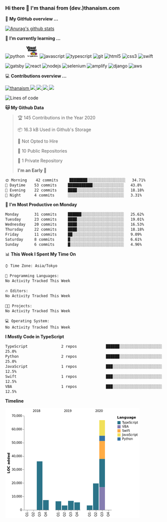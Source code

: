 ### Hi there 👋 I'm thanai from (dev.)thanaism.com

<!-- バッジ関連 -->
<!--
メイン：https://shields.io/category/social
GitHub view：https://github.com/antonkomarev/github-profile-views-counter
Qiita contributions：https://qiita.com/mikkame/items/f2c60d9caf8a8e38ec50
 -->

🍎 **My GitHub overview ...**

<!-- GitHubトロフィー -->
<!--
https://github.com/ryo-ma/github-profile-trophy
 -->

<!-- [![trophy](https://github-profile-trophy.vercel.app/?username=thanaism)](https://github.com/thanaism/thanaism) -->

<!-- GitHubステータス -->
<!--
https://github.com/anuraghazra/github-readme-stats
 -->

[![Anurag's github stats](https://github-readme-stats.vercel.app/api?username=thanaism&count_private=true&show_icons=true)](https://github.com/thanaism/thanaism)

<!-- [![ReadMe Card](https://github-readme-stats.vercel.app/api/pin/?username=thanaism&repo=thanaism)](https://github.com/thanaism/thanaism) -->

<!-- Skill icons -->
<!--
https://rahuldkjain.github.io/gh-profile-readme-generator/
 -->

🌱 **I’m currently learning ...**

<!-- #### Language and Tools -->

<p align="left">
  <!-- python -->
  <img src="https://devicons.github.io/devicon/devicon.git/icons/python/python-original.svg" alt="python" width="40" height="40"/>
  <!-- vba -->
  <img src="images/vba.png" alt="vba" width="40" height="40"/>
  <!-- javascript -->
  <img src="https://devicons.github.io/devicon/devicon.git/icons/javascript/javascript-original.svg" alt="javascript" width="40" height="40"/>
  <!-- typescript -->
  <img src="https://devicons.github.io/devicon/devicon.git/icons/typescript/typescript-original.svg" alt="typescript" width="40" height="40"/>
  <!-- git -->
  <img src="https://www.vectorlogo.zone/logos/git-scm/git-scm-icon.svg" alt="git" width="40" height="40"/>
  <!-- html5 -->
  <img src="https://devicons.github.io/devicon/devicon.git/icons/html5/html5-original-wordmark.svg" alt="html5" width="40" height="40"/>
  <!-- css3 -->
  <img src="https://devicons.github.io/devicon/devicon.git/icons/css3/css3-original-wordmark.svg" alt="css3" width="40" height="40"/>
  <!-- swift -->
  <img src="https://devicons.github.io/devicon/devicon.git/icons/swift/swift-original-wordmark.svg" alt="swift" width="40" height="40"/>
</p>
<p align="left">
  <!-- gatsby -->
  <img src="https://www.vectorlogo.zone/logos/gatsbyjs/gatsbyjs-icon.svg" alt="gatsby" width="40" height="40"/>
  <!-- react -->
  <img src="https://devicons.github.io/devicon/devicon.git/icons/react/react-original-wordmark.svg" alt="react" width="40" height="40"/>
  <!-- nodejs -->
  <img src="https://devicons.github.io/devicon/devicon.git/icons/nodejs/nodejs-original-wordmark.svg" alt="nodejs" width="40" height="40"/>
  <!-- selenium -->
  <img src="https://raw.githubusercontent.com/detain/svg-logos/780f25886640cef088af994181646db2f6b1a3f8/svg/selenium-logo.svg" alt="selenium" width="40" height="40"/>
  <!-- amplify -->
  <img src="https://docs.amplify.aws/assets/logo-dark.svg" alt="amplify" width="40" height="40"/>
  <!-- django -->
  <img src="https://devicons.github.io/devicon/devicon.git/icons/django/django-original.svg" alt="django" width="40" height="40"/>
  <!-- aws -->
  <img src="https://devicons.github.io/devicon/devicon.git/icons/amazonwebservices/amazonwebservices-original-wordmark.svg" alt="aws" width="40" height="40"/>
</p>

💻 **Contributions overview ...**

<p align="left">

  <a href="https://github.com/thanaism/thanaism/">
    <img src="https://komarev.com/ghpvc/?username=thanaism" alt="thanaism" />
  </a>
  <a href="http://twitter.com/okinawa__noodle">
    <img height="20" src="https://img.shields.io/twitter/follow/okinawa__noodle?label=Twitter&logo=twitter&style=flat" />
  </a>
  <a href="https://github.com/thanaism">
    <img height="20" src="https://img.shields.io/github/followers/thanaism?label=follow&logo=github&style=flat" />
  </a>
  <!-- <a href="https://www.reddit.com/user/thanaism">
    <img height="20" src="https://img.shields.io/reddit/user-karma/combined/thanaism?label=Reddit&logo=reddit&style=flat" />
  </a>
  <a href="https://stackoverflow.com/users/5720201/thanaism">
    <img height="20" src="https://img.shields.io/stackexchange/stackoverflow/r/5720201?label=StackOverflow&logo=stack-overflow&style=flat" /> -->
  </a>
  <a href="http://qiita.com/thanai">
    <img height="20" src="https://qiita-badge.apiapi.app/s/thanai/posts.svg" />
  </a>
  <//qiita.com/thanai">
    <img height="20" src="https://qiita-badge.apiapi.app/s/thanai/contributions.svg" />
  </a>
</p>
<!--START_SECTION:waka-->

![Lines of code](https://img.shields.io/badge/From%20Hello%20World%20I%27ve%20Written-236515%20lines%20of%20code-blue)

**🐱 My Github Data**

> 🏆 145 Contributions in the Year 2020
>
> 📦 16.3 kB Used in Github's Storage
>
> 🚫 Not Opted to Hire
>
> 📜 10 Public Repositories
>
> 🔑 1 Private Repository
>
> **I'm an Early 🐤**

```text
🌞 Morning    42 commits     ████████░░░░░░░░░░░░░░░░░   34.71%
🌆 Daytime    53 commits     ███████████░░░░░░░░░░░░░░   43.8%
🌃 Evening    22 commits     ████░░░░░░░░░░░░░░░░░░░░░   18.18%
🌙 Night      4 commits      ░░░░░░░░░░░░░░░░░░░░░░░░░   3.31%

```

📅 **I'm Most Productive on Monday**

```text
Monday       31 commits     ██████░░░░░░░░░░░░░░░░░░░   25.62%
Tuesday      23 commits     ████░░░░░░░░░░░░░░░░░░░░░   19.01%
Wednesday    20 commits     ████░░░░░░░░░░░░░░░░░░░░░   16.53%
Thursday     22 commits     ████░░░░░░░░░░░░░░░░░░░░░   18.18%
Friday       11 commits     ██░░░░░░░░░░░░░░░░░░░░░░░   9.09%
Saturday     8 commits      █░░░░░░░░░░░░░░░░░░░░░░░░   6.61%
Sunday       6 commits      █░░░░░░░░░░░░░░░░░░░░░░░░   4.96%

```

📊 **This Week I Spent My Time On**

```text
⌚︎ Time Zone: Asia/Tokyo

💬 Programming Languages:
No Activity Tracked This Week

🔥 Editors:
No Activity Tracked This Week

🐱‍💻 Projects:
No Activity Tracked This Week

💻 Operating System:
No Activity Tracked This Week

```

**I Mostly Code in TypeScript**

```text
TypeScript               2 repos             ██████░░░░░░░░░░░░░░░░░░░   25.0%
Python                   2 repos             ██████░░░░░░░░░░░░░░░░░░░   25.0%
JavaScript               1 repos             ███░░░░░░░░░░░░░░░░░░░░░░   12.5%
Swift                    1 repos             ███░░░░░░░░░░░░░░░░░░░░░░   12.5%
VBA                      1 repos             ███░░░░░░░░░░░░░░░░░░░░░░   12.5%

```

**Timeline**

![Chart not found](https://github.com/thanaism/thanaism/blob/master/charts/bar_graph.png)

<!--END_SECTION:waka-->

